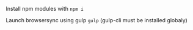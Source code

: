 Install npm modules with `npm i`

Launch browsersync using gulp `gulp` (gulp-cli must be installed globaly)